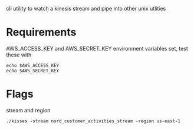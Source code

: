 cli utility to watch a kinesis stream and pipe into other unix utlities

# Requirements

AWS_ACCESS_KEY and AWS_SECRET_KEY environment variables set, test these with

```
echo $AWS_ACCESS_KEY
echo $AWS_SECRET_KEY
```

# Flags

stream and region

```
./kisses -stream nord_customer_activities_stream -region us-east-1
```